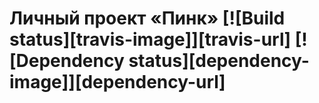 # Личный проект «Пинк» [![Build status][travis-image]][travis-url] [![Dependency status][dependency-image]][dependency-url]